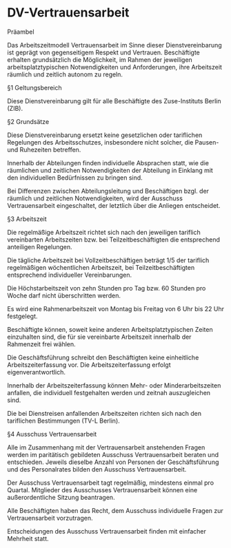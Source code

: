 # DV-Vertrauensarbeit

Präambel

Das Arbeitszeitmodell Vertrauensarbeit im Sinne dieser Dienstvereinbarung
ist geprägt von gegenseitigem Respekt und Vertrauen. Beschäftigte erhalten grundsätzlich
die Möglichkeit, im Rahmen der jeweiligen arbeitsplatztypischen Notwendigkeiten
und Anforderungen, ihre Arbeitszeit räumlich und zeitlich autonom zu regeln.


§1 Geltungsbereich

Diese Dienstvereinbarung gilt für alle Beschäftigte des Zuse-Instituts Berlin (ZIB).

§2 Grundsätze

Diese Dienstvereinbarung ersetzt keine gesetzlichen oder tariflichen Regelungen
des Arbeitsschutzes, insbesondere nicht solcher, die Pausen- und Ruhezeiten betreffen.

Innerhalb der Abteilungen finden individuelle Absprachen statt, wie die räumlichen
und zeitlichen Notwendigkeiten der Abteilung in Einklang mit den individuellen
Bedürfnissen zu bringen sind.

Bei Differenzen zwischen Abteilungsleitung und Beschäftigen bzgl. der räumlich und
zeitlichen Notwendigkeiten, wird der Ausschuss Vertrauensarbeit eingeschaltet, der
letztlich über die Anliegen entscheidet.


§3 Arbeitszeit

Die regelmäßige Arbeitszeit richtet sich nach den jeweiligen tariflich vereinbarten
Arbeitszeiten bzw. bei Teilzeitbeschäftigten die entsprechend anteiligen Regelungen.

Die tägliche Arbeitszeit bei Vollzeitbeschäftigen beträgt 1/5 der tariflich regelmäßigen
wöchentlichen Arbeitszeit, bei Teilzeitbeschäftigten entsprechend individueller Vereinbarungen.

Die Höchstarbeitszeit von zehn Stunden pro Tag bzw. 60 Stunden pro Woche darf nicht
überschritten werden.

Es wird eine Rahmenarbeitszeit von Montag bis Freitag von 6 Uhr bis 22 Uhr festgelegt.

Beschäftigte können, soweit keine anderen Arbeitsplatztypischen Zeiten einzuhalten
sind, die für sie vereinbarte Arbeitszeit innerhalb der Rahmenzeit frei wählen.

Die Geschäftsführung schreibt den Beschäftigten keine einheitliche Arbeitszeiterfassung
vor. Die Arbeitszeiterfassung erfolgt eigenverantwortlich.

Innerhalb der Arbeitszeiterfassung können  Mehr- oder Minderarbeitszeiten anfallen, die
individuell festgehalten werden und zeitnah auszugleichen sind.

Die bei Dienstreisen anfallenden Arbeitszeiten richten sich nach den tariflichen
Bestimmungen (TV-L Berlin).


§4 Ausschuss Vertrauensarbeit

Alle im Zusammenhang mit der Vertrauensarbeit anstehenden Fragen werden im paritätisch
gebildeten Ausschuss Vertrauensarbeit beraten und entschieden. Jeweils dieselbe Anzahl
von Personen der Geschäftsführung und des Personalrates bilden den Ausschuss Vertrauensarbeit.

Der Ausschuss Vertrauensarbeit tagt regelmäßig, mindestens einmal pro Quartal.
Mitglieder des Ausschusses Vertrauensarbeit können eine außerordentliche Sitzung beantragen.

Alle Beschäftigten haben das Recht, dem Ausschuss individuelle Fragen zur Vertrauensarbeit
vorzutragen.

Entscheidungen des Ausschuss Vertrauensarbeit finden mit einfacher Mehrheit statt. 
